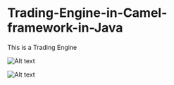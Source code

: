 # Trading-Engine-in-Camel-framework-in-Java

This is a Trading Engine 

![Alt text](https://github.com/xiaomaogy//Trading-Engine-in-Camel-framework-in-Java/blob/master/sketch1.jpg?raw=true "sketch1")


![Alt text](https://github.com/xiaomaogy//Trading-Engine-in-Camel-framework-in-Java/blob/master/sketch2.jpg?raw=true "sketch2")
